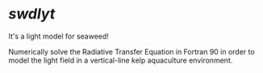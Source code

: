 # *swdlyt*

It's a light model for seaweed!

Numerically solve the Radiative Transfer Equation in Fortran 90 in order to model the light field in a vertical-line kelp aquaculture environment.
